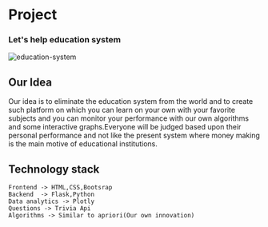 # Project
### Let's help education system

![education-system](https://user-images.githubusercontent.com/17814101/36624347-fc74a6de-1933-11e8-8468-86b9ea2efbef.png)

## Our Idea
Our idea is to eliminate the education system from the world and to create such platform on which you can learn on your own with your favorite subjects and you can monitor your performance with our own algorithms and some interactive graphs.Everyone will be judged based upon their personal performance and not like the present system where money making is the main motive of educational institutions.

## Technology stack
	Frontend -> HTML,CSS,Bootsrap
	Backend  -> Flask,Python
	Data analytics -> Plotly
	Questions -> Trivia Api
	Algorithms -> Similar to apriori(Our own innovation)
